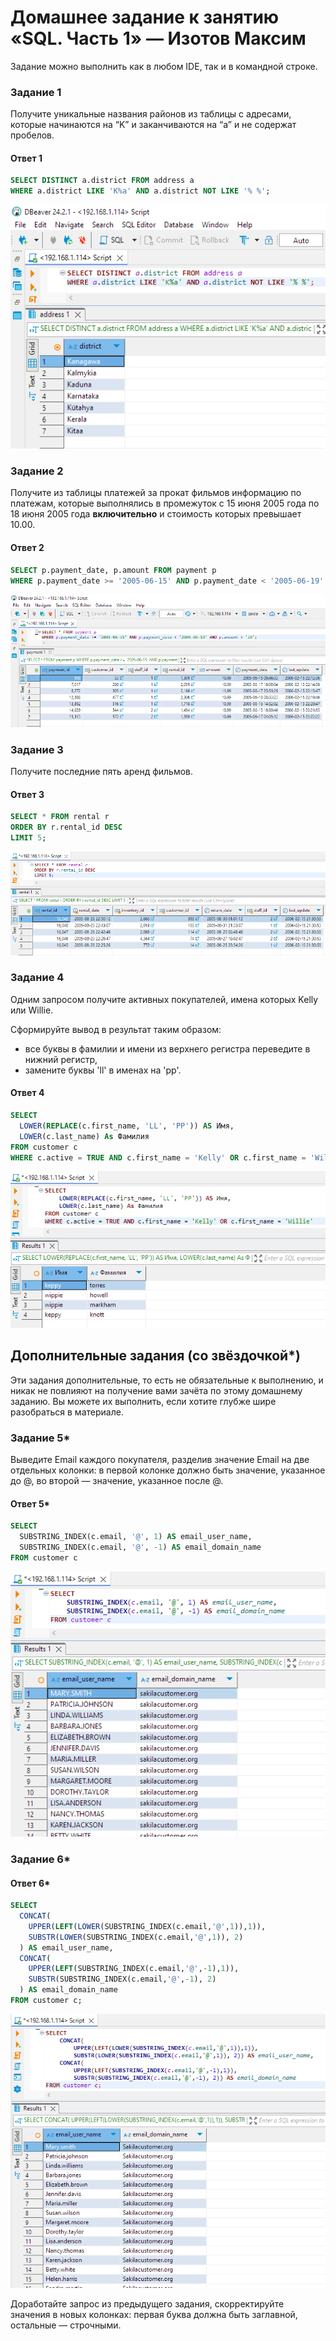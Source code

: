 # Домашнее задание к занятию «SQL. Часть 1» — Изотов Максим

Задание можно выполнить как в любом IDE, так и в командной строке.

### Задание 1

Получите уникальные названия районов из таблицы с адресами, которые начинаются на “K” и заканчиваются на “a” и не содержат пробелов.

#### Ответ 1

```sql
SELECT DISTINCT a.district FROM address a
WHERE a.district LIKE 'K%a' AND a.district NOT LIKE '% %';
```
![](img/12-03-01-01.png)

### Задание 2

Получите из таблицы платежей за прокат фильмов информацию по платежам, которые выполнялись в промежуток с 15 июня 2005 года по 18 июня 2005 года **включительно** и стоимость которых превышает 10.00.

#### Ответ 2

```sql
SELECT p.payment_date, p.amount FROM payment p
WHERE p.payment_date >= '2005-06-15' AND p.payment_date < '2005-06-19' AND p.amount > '10';
```
![](img/12-03-01-02.png)

### Задание 3

Получите последние пять аренд фильмов.

#### Ответ 3

```sql
SELECT * FROM rental r 
ORDER BY r.rental_id DESC
LIMIT 5;
```
![](img/12-03-01-03.png)

### Задание 4

Одним запросом получите активных покупателей, имена которых Kelly или Willie. 

Сформируйте вывод в результат таким образом:
- все буквы в фамилии и имени из верхнего регистра переведите в нижний регистр,
- замените буквы 'll' в именах на 'pp'.

#### Ответ 4

```sql
SELECT
  LOWER(REPLACE(c.first_name, 'LL', 'PP')) AS Имя,
  LOWER(c.last_name) As Фамилия
FROM customer c
WHERE c.active = TRUE AND c.first_name = 'Kelly' OR c.first_name = 'Willie'
```
![](img/12-03-01-04.png)

## Дополнительные задания (со звёздочкой*)
Эти задания дополнительные, то есть не обязательные к выполнению, и никак не повлияют на получение вами зачёта по этому домашнему заданию. Вы можете их выполнить, если хотите глубже шире разобраться в материале.

### Задание 5*

Выведите Email каждого покупателя, разделив значение Email на две отдельных колонки: в первой колонке должно быть значение, указанное до @, во второй — значение, указанное после @.

#### Ответ 5*

```sql
SELECT
  SUBSTRING_INDEX(c.email, '@', 1) AS email_user_name,
  SUBSTRING_INDEX(c.email, '@', -1) AS email_domain_name
FROM customer c
```
![](img/12-03-01-05.png)

### Задание 6*

#### Ответ 6*

```sql
SELECT
  CONCAT(
    UPPER(LEFT(LOWER(SUBSTRING_INDEX(c.email,'@',1)),1)),
    SUBSTR(LOWER(SUBSTRING_INDEX(c.email,'@',1)), 2)
  ) AS email_user_name, 
  CONCAT(
    UPPER(LEFT(SUBSTRING_INDEX(c.email,'@',-1),1)),
    SUBSTR(SUBSTRING_INDEX(c.email,'@',-1), 2)
  ) AS email_domain_name
FROM customer c;
```
![](img/12-03-01-06.png)

Доработайте запрос из предыдущего задания, скорректируйте значения в новых колонках: первая буква должна быть заглавной, остальные — строчными.
